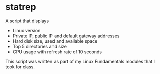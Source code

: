 # statrep
A script that displays
- Linux version
- Private IP, public IP and default gateway addresses
- Hard disk size, used and available space
- Top 5 directories and size
- CPU usage with refresh rate of 10 seconds

This script was written as part of my Linux Fundamentals modules that I took for class.
